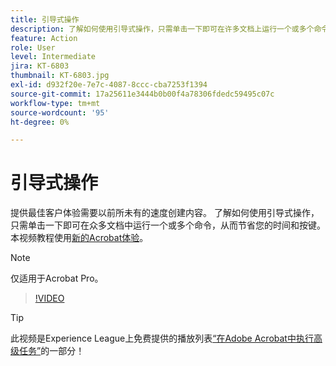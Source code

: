 ```yaml
---
title: 引导式操作
description: 了解如何使用引导式操作，只需单击一下即可在许多文档上运行一个或多个命令
feature: Action
role: User
level: Intermediate
jira: KT-6803
thumbnail: KT-6803.jpg
exl-id: d932f20e-7e7c-4087-8ccc-cba7253f1394
source-git-commit: 17a25611e3444b0b00f4a78306fdedc59495c07c
workflow-type: tm+mt
source-wordcount: '95'
ht-degree: 0%

---
```


# 引导式操作

提供最佳客户体验需要以前所未有的速度创建内容。 了解如何使用引导式操作，只需单击一下即可在众多文档中运行一个或多个命令，从而节省您的时间和按键。 本视频教程使用[新的Acrobat体验](../getting-started/new-workspace.md)。

>[!NOTE]
>
>仅适用于Acrobat Pro。

>[!VIDEO](https://video.tv.adobe.com/v/3444885?quality=12&learn=on&hidetitle=true&captions=chi_hans)

>[!TIP]
>
>此视频是Experience League上免费提供的播放列表[“在Adobe Acrobat中执行高级任务”](https://experienceleague.adobe.com/zh-hans/playlists/acrobat-peform-advanced-tasks)的一部分！
